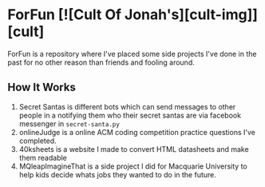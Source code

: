 # ForFun [![Cult Of Jonah's][cult-img]][cult]

ForFun is a repository where I've placed some side projects I've done in the
past for no other reason than friends and fooling around. 



## How It Works

1. Secret Santas is different bots which can send messages to other people in a 
   notifying them who their secret santas are via facebook messenger in `secret-santa.py`
2. onlineJudge is a online ACM coding competition practice questions I've completed.
4. 40ksheets is a website I made to convert HTML datasheets and make them readable
5. MQleapImagineThat is a side project I did for Macquarie University to help kids decide whats jobs they wanted to do in the future.


